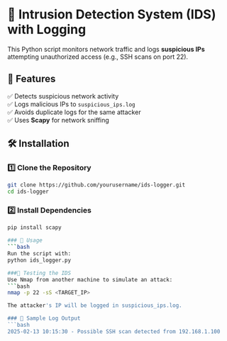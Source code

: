 # 🚀 Intrusion Detection System (IDS) with Logging

This Python script monitors network traffic and logs **suspicious IPs** attempting unauthorized access (e.g., SSH scans on port 22).

## 📌 Features
✅ Detects suspicious network activity  
✅ Logs malicious IPs to `suspicious_ips.log`  
✅ Avoids duplicate logs for the same attacker  
✅ Uses **Scapy** for network sniffing  

## 🛠️ Installation
### 1️⃣ Clone the Repository
```bash
git clone https://github.com/yourusername/ids-logger.git
cd ids-logger
```
### 2️⃣ Install Dependencies
```bash
pip install scapy

### 🚀 Usage
```bash
Run the script with:
python ids_logger.py

###🎯 Testing the IDS
Use Nmap from another machine to simulate an attack:
```bash
nmap -p 22 -sS <TARGET_IP>

The attacker's IP will be logged in suspicious_ips.log.

### 📝 Sample Log Output
```bash
2025-02-13 10:15:30 - Possible SSH scan detected from 192.168.1.100

